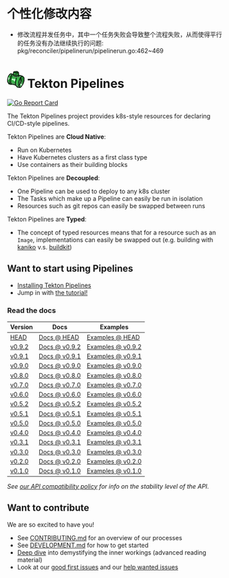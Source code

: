 # 个性化修改内容
- 修改流程并发任务中，其中一个任务失败会导致整个流程失败，从而使得平行的任务没有办法继续执行的问题: pkg/reconciler/pipelinerun/pipelinerun.go:462~469
# ![pipe](./pipe.png) Tekton Pipelines

[![Go Report Card](https://goreportcard.com/badge/tektoncd/pipeline)](https://goreportcard.com/report/tektoncd/pipeline)

The Tekton Pipelines project provides k8s-style resources for declaring
CI/CD-style pipelines.

Tekton Pipelines are **Cloud Native**:

- Run on Kubernetes
- Have Kubernetes clusters as a first class type
- Use containers as their building blocks

Tekton Pipelines are **Decoupled**:

- One Pipeline can be used to deploy to any k8s cluster
- The Tasks which make up a Pipeline can easily be run in isolation
- Resources such as git repos can easily be swapped between runs

Tekton Pipelines are **Typed**:

- The concept of typed resources means that for a resource such as an `Image`,
  implementations can easily be swapped out (e.g. building with
  [kaniko](https://github.com/GoogleContainerTools/kaniko) v.s.
  [buildkit](https://github.com/moby/buildkit))

## Want to start using Pipelines

- [Installing Tekton Pipelines](docs/install.md)
- Jump in with [the tutorial!](docs/tutorial.md)

### Read the docs

| Version | Docs | Examples |
| ------- | ---- | -------- |
| [HEAD](DEVELOPMENT.md#install-pipeline) | [Docs @ HEAD](/docs/README.md) | [Examples @ HEAD](/examples) |
| [v0.9.2](https://github.com/tektoncd/pipeline/releases/tag/v0.9.2) | [Docs @ v0.9.2](https://github.com/tektoncd/pipeline/tree/v0.9.2/docs#tekton-pipelines) | [Examples @ v0.9.2](https://github.com/tektoncd/pipeline/tree/v0.9.2/examples#examples) |
| [v0.9.1](https://github.com/tektoncd/pipeline/releases/tag/v0.9.1) | [Docs @ v0.9.1](https://github.com/tektoncd/pipeline/tree/v0.9.1/docs#tekton-pipelines) | [Examples @ v0.9.1](https://github.com/tektoncd/pipeline/tree/v0.9.1/examples#examples) |
| [v0.9.0](https://github.com/tektoncd/pipeline/releases/tag/v0.9.0) | [Docs @ v0.9.0](https://github.com/tektoncd/pipeline/tree/v0.9.0/docs#tekton-pipelines) | [Examples @ v0.9.0](https://github.com/tektoncd/pipeline/tree/v0.9.0/examples#examples) |
| [v0.8.0](https://github.com/tektoncd/pipeline/releases/tag/v0.8.0) | [Docs @ v0.8.0](https://github.com/tektoncd/pipeline/tree/v0.8.0/docs#tekton-pipelines) | [Examples @ v0.8.0](https://github.com/tektoncd/pipeline/tree/v0.8.0/examples#examples) |
| [v0.7.0](https://github.com/tektoncd/pipeline/releases/tag/v0.7.0) | [Docs @ v0.7.0](https://github.com/tektoncd/pipeline/tree/v0.7.0/docs#tekton-pipelines) | [Examples @ v0.7.0](https://github.com/tektoncd/pipeline/tree/v0.7.0/examples#examples) |
| [v0.6.0](https://github.com/tektoncd/pipeline/releases/tag/v0.6.0) | [Docs @ v0.6.0](https://github.com/tektoncd/pipeline/tree/release-v0.6.x/docs#tekton-pipelines) | [Examples @ v0.6.0](https://github.com/tektoncd/pipeline/tree/v0.6.0/examples#examples) |
| [v0.5.2](https://github.com/tektoncd/pipeline/releases/tag/v0.5.2) | [Docs @ v0.5.2](https://github.com/tektoncd/pipeline/tree/v0.5.2/docs#tekton-pipelines) | [Examples @ v0.5.2](https://github.com/tektoncd/pipeline/tree/v0.5.2/examples#examples) |
| [v0.5.1](https://github.com/tektoncd/pipeline/releases/tag/v0.5.1) | [Docs @ v0.5.1](https://github.com/tektoncd/pipeline/tree/v0.5.1/docs#tekton-pipelines) | [Examples @ v0.5.1](https://github.com/tektoncd/pipeline/tree/v0.5.1/examples#examples) |
| [v0.5.0](https://github.com/tektoncd/pipeline/releases/tag/v0.5.0) | [Docs @ v0.5.0](https://github.com/tektoncd/pipeline/tree/v0.5.0/docs#tekton-pipelines) | [Examples @ v0.5.0](https://github.com/tektoncd/pipeline/tree/v0.5.0/examples#examples) |
| [v0.4.0](https://github.com/tektoncd/pipeline/releases/tag/v0.4.0) | [Docs @ v0.4.0](https://github.com/tektoncd/pipeline/tree/v0.4.0/docs#tekton-pipelines) | [Examples @ v0.4.0](https://github.com/tektoncd/pipeline/tree/v0.4.0/examples#examples) |
| [v0.3.1](https://github.com/tektoncd/pipeline/releases/tag/v0.3.1) | [Docs @ v0.3.1](https://github.com/tektoncd/pipeline/tree/v0.3.1/docs#tekton-pipelines) | [Examples @ v0.3.1](https://github.com/tektoncd/pipeline/tree/v0.3.1/examples#examples) |
| [v0.3.0](https://github.com/tektoncd/pipeline/releases/tag/v0.3.0) | [Docs @ v0.3.0](https://github.com/tektoncd/pipeline/tree/v0.3.0/docs#tekton-pipelines) | [Examples @ v0.3.0](https://github.com/tektoncd/pipeline/tree/v0.3.0/examples#examples) |
| [v0.2.0](https://github.com/tektoncd/pipeline/releases/tag/v0.2.0) | [Docs @ v0.2.0](https://github.com/tektoncd/pipeline/tree/v0.2.0/docs#tekton-pipelines) | [Examples @ v0.2.0](https://github.com/tektoncd/pipeline/tree/v0.2.0/examples#examples) |
| [v0.1.0](https://github.com/tektoncd/pipeline/releases/tag/v0.1.0) | [Docs @ v0.1.0](https://github.com/tektoncd/pipeline/tree/v0.1.0/docs#tekton-pipelines) | [Examples @ v0.1.0](https://github.com/tektoncd/pipeline/tree/v0.1.0/examples#examples) |

_See [our API compatibility policy](api_compatibility_policy.md) for info on the
stability level of the API._

## Want to contribute

We are so excited to have you!

- See [CONTRIBUTING.md](CONTRIBUTING.md) for an overview of our processes
- See [DEVELOPMENT.md](DEVELOPMENT.md) for how to get started
- [Deep dive](./docs/developers/README.md) into demystifying the inner workings
  (advanced reading material)
- Look at our
  [good first issues](https://github.com/tektoncd/pipeline/issues?q=is%3Aissue+is%3Aopen+label%3A%22good+first+issue%22)
  and our
  [help wanted issues](https://github.com/tektoncd/pipeline/issues?q=is%3Aissue+is%3Aopen+label%3A%22help+wanted%22)
